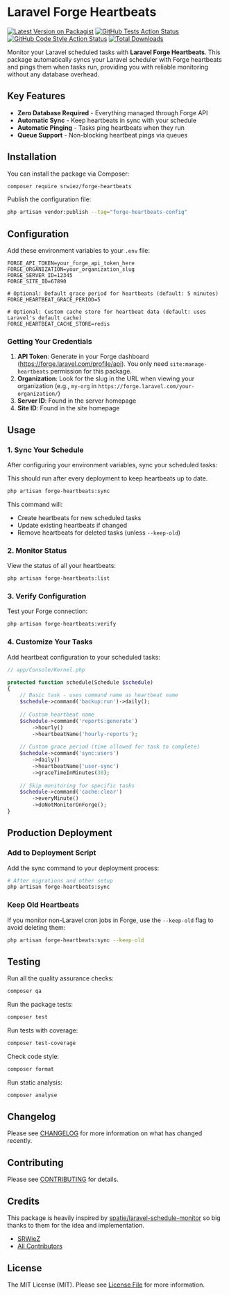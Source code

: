 # Laravel Forge Heartbeats

[![Latest Version on Packagist](https://img.shields.io/packagist/v/srwiez/forge-heartbeats.svg?style=flat-square)](https://packagist.org/packages/srwiez/forge-heartbeats)
[![GitHub Tests Action Status](https://img.shields.io/github/actions/workflow/status/srwiez/forge-heartbeats/tests.yml?branch=main&label=tests&style=flat-square)](https://github.com/srwiez/forge-heartbeats/actions?query=workflow%3Atests+branch%3Amain)
[![GitHub Code Style Action Status](https://img.shields.io/github/actions/workflow/status/srwiez/forge-heartbeats/static-analysis.yml?branch=main&label=code%20style&style=flat-square)](https://github.com/srwiez/forge-heartbeats/actions?query=workflow%3A"static-analysis"+branch%3Amain)
[![Total Downloads](https://img.shields.io/packagist/dt/srwiez/forge-heartbeats.svg?style=flat-square)](https://packagist.org/packages/srwiez/forge-heartbeats)

Monitor your Laravel scheduled tasks with **Laravel Forge Heartbeats**. This package automatically syncs your Laravel scheduler with Forge heartbeats and pings them when tasks run, providing you with reliable monitoring without any database overhead.

## Key Features

- **Zero Database Required** - Everything managed through Forge API
- **Automatic Sync** - Keep heartbeats in sync with your schedule
- **Automatic Pinging** - Tasks ping heartbeats when they run
- **Queue Support** - Non-blocking heartbeat pings via queues

## Installation

You can install the package via Composer:

```bash
composer require srwiez/forge-heartbeats
```

Publish the configuration file:

```bash
php artisan vendor:publish --tag="forge-heartbeats-config"
```

## Configuration

Add these environment variables to your `.env` file:

```env
FORGE_API_TOKEN=your_forge_api_token_here
FORGE_ORGANIZATION=your_organization_slug
FORGE_SERVER_ID=12345
FORGE_SITE_ID=67890

# Optional: Default grace period for heartbeats (default: 5 minutes)
FORGE_HEARTBEAT_GRACE_PERIOD=5

# Optional: Custom cache store for heartbeat data (default: uses Laravel's default cache)
FORGE_HEARTBEAT_CACHE_STORE=redis
```

### Getting Your Credentials

1. **API Token**: Generate in your Forge dashboard (https://forge.laravel.com/profile/api). You only need `site:manage-heartbeats` permission for this package.
2. **Organization**: Look for the slug in the URL when viewing your organization (e.g., `my-org` in `https://forge.laravel.com/your-organization/`)
3. **Server ID**: Found in the server homepage
4. **Site ID**: Found in the site homepage

## Usage

### 1. Sync Your Schedule

After configuring your environment variables, sync your scheduled tasks:

This should run after every deployment to keep heartbeats up to date.

```bash
php artisan forge-heartbeats:sync
```

This command will:
- Create heartbeats for new scheduled tasks
- Update existing heartbeats if changed
- Remove heartbeats for deleted tasks (unless `--keep-old`)

### 2. Monitor Status

View the status of all your heartbeats:

```bash
php artisan forge-heartbeats:list
```

### 3. Verify Configuration

Test your Forge connection:

```bash
php artisan forge-heartbeats:verify
```

### 4. Customize Your Tasks

Add heartbeat configuration to your scheduled tasks:

```php
// app/Console/Kernel.php

protected function schedule(Schedule $schedule)
{
    // Basic task - uses command name as heartbeat name
    $schedule->command('backup:run')->daily();
    
    // Custom heartbeat name
    $schedule->command('reports:generate')
        ->hourly()
        ->heartbeatName('hourly-reports');
    
    // Custom grace period (time allowed for task to complete)
    $schedule->command('sync:users')
        ->daily()
        ->heartbeatName('user-sync')
        ->graceTimeInMinutes(30);
    
    // Skip monitoring for specific tasks
    $schedule->command('cache:clear')
        ->everyMinute()
        ->doNotMonitorOnForge();
}
```

## Production Deployment

### Add to Deployment Script

Add the sync command to your deployment process:

```bash
# After migrations and other setup
php artisan forge-heartbeats:sync
```

### Keep Old Heartbeats

If you monitor non-Laravel cron jobs in Forge, use the `--keep-old` flag to avoid deleting them:

```bash
php artisan forge-heartbeats:sync --keep-old
```

## Testing

Run all the quality assurance checks:

```bash
composer qa
```

Run the package tests:

```bash
composer test
```

Run tests with coverage:

```bash
composer test-coverage
```

Check code style:

```bash
composer format
```

Run static analysis:

```bash
composer analyse
```

## Changelog

Please see [CHANGELOG](CHANGELOG.md) for more information on what has changed recently.

## Contributing

Please see [CONTRIBUTING](CONTRIBUTING.md) for details.

## Credits

This package is heavily inspired by [spatie/laravel-schedule-monitor](https://github.com/spatie/laravel-schedule-monitor) so big thanks to them for the idea and implementation.

- [SRWieZ](https://github.com/srwiez)
- [All Contributors](../../contributors)

## License

The MIT License (MIT). Please see [License File](LICENSE.md) for more information.